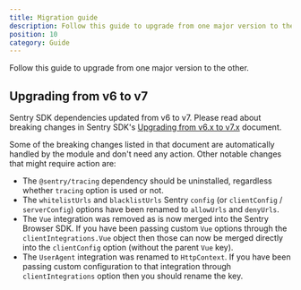 ```yaml
---
title: Migration guide
description: Follow this guide to upgrade from one major version to the other.
position: 10
category: Guide
---
```


Follow this guide to upgrade from one major version to the other.

## Upgrading from v6 to v7

Sentry SDK dependencies updated from v6 to v7. Please read about breaking changes in Sentry SDK's [Upgrading from v6.x to v7.x](https://github.com/getsentry/sentry-javascript/blob/master/MIGRATION.md#upgrading-from-6x-to-7x) document.

Some of the breaking changes listed in that document are automatically handled by the module and don't need any action. Other notable changes that might require action are:

  - The `@sentry/tracing` dependency should be uninstalled, regardless whether `tracing` option is used or not.
  - The `whitelistUrls` and `blacklistUrls` Sentry `config` (or `clientConfig` / `serverConfig`) options have been renamed to `allowUrls` and `denyUrls`.
  - The `Vue` integration was removed as is now merged into the Sentry Browser SDK. If you have been passing custom `Vue` options through the `clientIntegrations.Vue` object then those can now be merged directly into the `clientConfig` option (without the parent `Vue` key).
  - The `UserAgent` integration was renamed to `HttpContext`. If you have been passing custom configuration to that integration through `clientIntegrations` option then you should rename the key.
